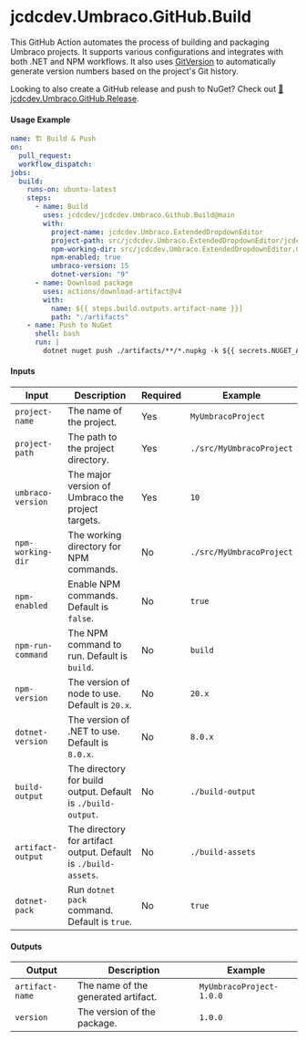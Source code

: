 # jcdcdev.Umbraco.GitHub.Build

This GitHub Action automates the process of building and packaging Umbraco projects. It supports various configurations and integrates with both .NET and NPM workflows. It also uses [GitVersion](https://gitversion.net/docs/) to automatically generate version numbers based on the project's Git history.

Looking to also create a GitHub release and push to NuGet? Check out [🚀 jcdcdev.Umbraco.GitHub.Release](https://github.com/jcdcdev/jcdcdev.Umbraco.GitHub.Release).

#### **Usage Example**
```yaml
name: 🏗️ Build & Push
on:
  pull_request:
  workflow_dispatch:
jobs:
  build:
    runs-on: ubuntu-latest
    steps:
      - name: Build
        uses: jcdcdev/jcdcdev.Umbraco.Github.Build@main
        with:
          project-name: jcdcdev.Umbraco.ExtendedDropdownEditor
          project-path: src/jcdcdev.Umbraco.ExtendedDropdownEditor/jcdcdev.Umbraco.ExtendedDropdownEditor.csproj
          npm-working-dir: src/jcdcdev.Umbraco.ExtendedDropdownEditor.Client
          npm-enabled: true
          umbraco-version: 15
          dotnet-version: "9"
      - name: Download package
        uses: actions/download-artifact@v4
        with:
          name: ${{ steps.build.outputs.artifact-name }}]
          path: "./artifacts"
    - name: Push to NuGet
      shell: bash
      run: |
        dotnet nuget push ./artifacts/**/*.nupkg -k ${{ secrets.NUGET_API_KEY }} -s ${{ secrets.NUGET_SOURCE }} --skip-duplicate
```

#### **Inputs**

| Input             | Description                                                     | Required | Example                  |
| ----------------- | --------------------------------------------------------------- | -------- | ------------------------ |
| `project-name`    | The name of the project.                                        | Yes      | `MyUmbracoProject`       |
| `project-path`    | The path to the project directory.                              | Yes      | `./src/MyUmbracoProject` |
| `umbraco-version` | The major version of Umbraco the project targets.               | Yes      | `10`                     |
| `npm-working-dir` | The working directory for NPM commands.                         | No       | `./src/MyUmbracoProject` |
| `npm-enabled`     | Enable NPM commands. Default is `false`.                        | No       | `true`                   |
| `npm-run-command` | The NPM command to run. Default is `build`.                     | No       | `build`                  |
| `npm-version`     | The version of node to use. Default is `20.x`.                  | No       | `20.x`                   |
| `dotnet-version`  | The version of .NET to use. Default is `8.0.x`.                 | No       | `8.0.x`                  |
| `build-output`    | The directory for build output. Default is `./build-output`.    | No       | `./build-output`         |
| `artifact-output` | The directory for artifact output. Default is `./build-assets`. | No       | `./build-assets`         |
| `dotnet-pack`     | Run `dotnet pack` command. Default is `true`.                   | No       | `true`                   |

#### **Outputs**

| Output          | Description                         | Example                  |
| --------------- | ----------------------------------- | ------------------------ |
| `artifact-name` | The name of the generated artifact. | `MyUmbracoProject-1.0.0` |
| `version`       | The version of the package.         | `1.0.0`                  |


